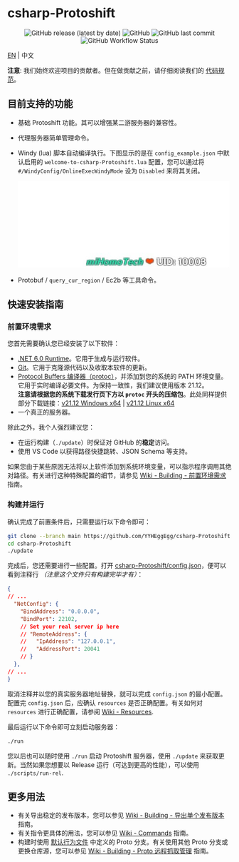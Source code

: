 # csharp-Protoshift

<div align="center">
    <img alt="GitHub release (latest by date)" src="https://img.shields.io/github/v/release/YYHEggEgg/csharp-Protoshift?logo=csharp&style=for-the-badge"> 
    <img alt="GitHub" src="https://img.shields.io/github/license/YYHEggEgg/csharp-Protoshift?style=for-the-badge"> 
    <img alt="GitHub last commit" src="https://img.shields.io/github/last-commit/YYHEggEgg/csharp-Protoshift?style=for-the-badge"> 
    <img alt="GitHub Workflow Status" src="https://img.shields.io/github/actions/workflow/status/YYHEggEgg/csharp-Protoshift/pull-request-check.yml?branch=development&logo=github&style=for-the-badge">
</div>

[EN](../README.md) | 中文

**注意**: 我们始终欢迎项目的贡献者。但在做贡献之前，请仔细阅读我们的 [代码规范](../CONTRIBUTING.md)。

## 目前支持的功能

- 基础 Protoshift 功能。其可以增强某二游服务器的兼容性。
- 代理服务器简单管理命令。
- Windy (lua) 脚本自动编译执行。下图显示的是在 `config_example.json` 中默认启用的 `welcome-to-csharp-Protoshift.lua` 配置，您可以通过将 `#/WindyConfig/OnlineExecWindyMode` 设为 `Disabled` 来将其关闭。

  ![Windy Preview](../csharp-Protoshift/Images/windy_welcome-to-csharp-Protoshift.jpg)

- Protobuf / `query_cur_region` / Ec2b 等工具命令。

## 快速安装指南

### 前置环境需求

您首先需要确认您已经安装了以下软件：

- [.NET 6.0 Runtime](https://dotnet.microsoft.com/zh-cn/download/dotnet/6.0)。它用于生成与运行软件。
- [Git](https://git-scm.com/downloads)。它用于克隆源代码以及收取本软件的更新。
- [Protocol Buffers 编译器（protoc）](https://github.com/protocolbuffers/protobuf/releases/tag/v21.12)，并添加到您的系统的 PATH 环境变量。它用于实时编译必要文件。为保持一致性，我们建议使用版本 21.12。  
  **注意请根据您的系统下载发行页下方以 `protoc` 开头的压缩包**。此处同样提供部分下载链接：[v21.12 Windows x64](https://github.com/protocolbuffers/protobuf/releases/download/v21.12/protoc-21.12-win64.zip) | [v21.12 Linux x64](https://github.com/protocolbuffers/protobuf/releases/download/v21.12/protoc-21.12-linux-x86_64.zip)
- 一个真正的服务器。

除此之外，我个人强烈建议您：

- 在运行构建（`./update`）时保证对 GitHub 的**稳定**访问。
- 使用 VS Code 以获得路径快捷跳转、JSON Schema 等支持。

如果您由于某些原因无法将以上软件添加到系统环境变量，可以指示程序调用其绝对路径。有关进行这种特殊配置的细节，请参见 [Wiki - Building - 前置环境需求](wiki/CN_Building.md#前置环境需求) 指南。

### 构建并运行

确认完成了前置条件后，只需要运行以下命令即可：

```sh
git clone --branch main https://github.com/YYHEggEgg/csharp-Protoshift
cd csharp-Protoshift
./update
```

完成后，您还需要进行一些配置。打开 [csharp-Protoshift/config.json](../csharp-Protoshift/config.json)，便可以看到注释行 _（注意这个文件只有构建完毕才有）_：

```json
{
// ...
  "NetConfig": {
    "BindAddress": "0.0.0.0",
    "BindPort": 22102,
    // Set your real server ip here
    // "RemoteAddress": {
    //   "IpAddress": "127.0.0.1",
    //   "AddressPort": 20041
    // }
  },
// ...
}
```

取消注释并以您的真实服务器地址替换，就可以完成 `config.json` 的最小配置。配置完 `config.json` 后，应确认 `resources` 是否正确配置。有关如何对 `resources` 进行正确配置，请参阅 [Wiki - Resources](wiki/CN_Resources.md).

最后运行以下命令即可立刻启动服务器：

```sh
./run
```

您以后也可以随时使用 `./run` 启动 Protoshift 服务器，使用 `./update` 来获取更新。当然如果您想要以 Release 运行（可达到更高的性能），可以使用 `./scripts/run-rel`.

## 更多用法

- 有关导出稳定的发布版本，您可以参见 [Wiki - Building - 导出单个发布版本](wiki/CN_Building.md#导出单个发布版本) 指南。
- 有关指令更具体的用法，您可以参见 [Wiki - Commands](wiki/CN_Commands.md) 指南。
- 构建时使用 [默认行为文件](../HandlerGenerator/Gencode_Configuration/default_protobuf_branches.txt) 中定义的 Proto 分支。有关使用其他 Proto 分支或更换仓库源，您可以参见 [Wiki - Building - Proto 远程抓取管理](wiki/CN_Building.md#proto-远程抓取管理) 指南。
